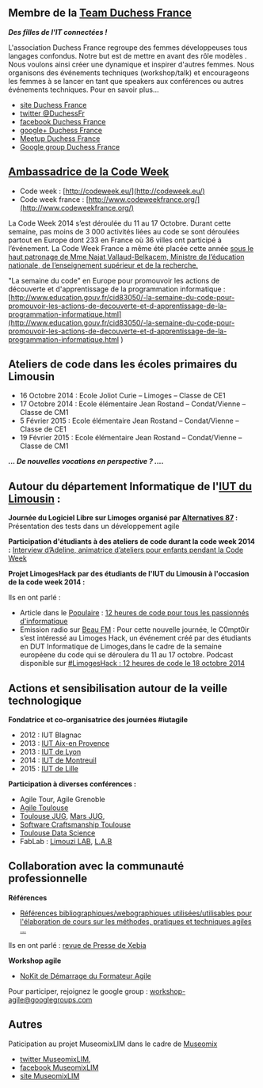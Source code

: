 ## Membre de la [Team Duchess France](http://www.duchess-france.org/la-team-duchess-france/) ##

***Des filles de l'IT connectées !***

L'association Duchess France regroupe des femmes développeuses tous langages confondus.
Notre but est de mettre en avant des rôle modèles . Nous voulons ainsi créer une dynamique et inspirer d'autres femmes. Nous organisons des événements techniques (workshop/talk) et encourageons les femmes à se lancer en tant que speakers aux conférences ou autres événements techniques. Pour en savoir plus...

- [site Duchess France](http://www.duchess-france.org/)
- [twitter @DuchessFr](https://twitter.com/duchessfr)
- [facebook Duchess France](https://www.facebook.com/duchessfr)
- [google+ Duchess France](https://plus.google.com/u/0/+DuchessFr/posts)
- [Meetup Duchess France](http://www.meetup.com/Duchess-France-Meetup/about/)
- [Google group Duchess France](https://groups.google.com/forum/?hl=fr#!forum/duchessfr)

## [Ambassadrice de la Code Week](http://www.codeweekfrance.org/#!contact/c13dq) ##

- Code week : [http://codeweek.eu/](http://codeweek.eu/)
- Code week france : [http://www.codeweekfrance.org/](http://www.codeweekfrance.org/)

La Code Week 2014 s’est déroulée du 11 au 17 Octobre. Durant cette semaine, pas moins de 3 000 activités liées au code se sont déroulées partout en Europe dont 233 en France où 36 villes ont participé à l’événement. La Code Week France a même été placée cette année [sous le haut patronage de Mme Najat Vallaud-Belkacem, Ministre de l’éducation nationale, de l’enseignement supérieur et de la recherche.](http://www.najat-vallaud-belkacem.com/2014/10/15/la-semaine-du-code-en-europe-sous-le-haut-patronage-de-najat-vallaud-belkacem/)

"La semaine du code" en Europe pour promouvoir les actions de découverte et d'apprentissage de la programmation informatique :
[http://www.education.gouv.fr/cid83050/-la-semaine-du-code-pour-promouvoir-les-actions-de-decouverte-et-d-apprentissage-de-la-programmation-informatique.html](http://www.education.gouv.fr/cid83050/-la-semaine-du-code-pour-promouvoir-les-actions-de-decouverte-et-d-apprentissage-de-la-programmation-informatique.html ) 


## Ateliers de code dans les écoles primaires du Limousin ##

- 16 Octobre 2014 : Ecole Joliot Curie – Limoges – Classe de CE1
- 17 Octobre 2014 : Ecole élémentaire Jean Rostand – Condat/Vienne – Classe de CM1
- 5 Février 2015 : Ecole élémentaire Jean Rostand – Condat/Vienne – Classe de CE1
- 19 Février 2015 : Ecole élémentaire Jean Rostand – Condat/Vienne – Classe de CM1

***... De nouvelles vocations en perspective ? ....***


## Autour du département Informatique de l'[IUT du Limousin](http://www.iut.unilim.fr/) : ##

**Journée du Logiciel Libre sur Limoges organisé par [Alternatives 87](http://alternatives87.eu.org/) :**
Présentation des tests dans un développement agile

**Participation d'étudiants à des ateliers de code durant la code week 2014 :** [Interview d’Adeline, animatrice d’ateliers pour enfants pendant la Code Week](http://www.duchess-france.org/interview-dadeline-animatrice-dateliers-pour-enfants-pendant-la-code-week/)

**Projet LimogesHack par des étudiants de l'IUT du Limousin à l'occasion de la code week 2014 :**

Ils en ont parlé :

- Article dans le [Populaire](http://www.lepopulaire.fr/accueil.html) : [12 heures de code pour tous les passionnés d'informatique](https://twitter.com/LimogesHack/status/522845583363821568 )
- Emission radio sur [Beau FM](http://www.beaubfm.org/) : Pour cette nouvelle journée, le C0mpt0ir s’est intéressé au Limoges Hack, un événement créé par des étudiants en DUT Informatique de Limoges,dans le cadre de la semaine européene du code qui se déroulera du 11 au 17 octobre. Podcast disponible sur [#LimogesHack : 12 heures de code le 18 octobre 2014](http://www.beaubfm.org/la-grille/le-c0mpt0ir/article/la-semaine-du-c0mpt0ir-4-06-010-10)


## Actions et sensibilisation autour de la veille technologique ##

**Fondatrice et co-organisatrice des journées #iutagile**

- 2012 : IUT Blagnac
- 2013 : [IUT Aix-en Provence](http://iutagile2013.herokuapp.com/events/) 
- 2013 : [IUT de Lyon](https://www.eventbrite.fr/e/billets-journee-iut-agile-lyon-8753549101)
- 2014 : [IUT de Montreuil](http://iutagile2014.herokuapp.com/events/)
- 2015 : [IUT de Lille](http://agile.iut-info.univ-lille1.fr/)


**Participation à diverses conférences :**

- Agile Tour, Agile Grenoble
- [Agile Toulouse](http://agiletoulouse.fr)
- [Toulouse JUG](http://www.toulousejug.org/), [Mars JUG](http://marsjug.org/),
- [Software Craftsmanship Toulouse](http://www.meetup.com/Software-Craftsmanship-Toulouse/)
- [Toulouse Data Science](http://www.meetup.com/Tlse-Data-Science/)
- FabLab : [Limouzi LAB](http://lab.limouzi.org/), [L.A.B](http://labaixbidouille.com/fablab/)


## Collaboration avec la communauté professionnelle ##

**Références**

- [Références bibliographiques/webographiques utilisées/utilisables pour l'élaboration de cours sur les méthodes, pratiques et techniques agiles ...](https://github.com/iblasquez/ReferencesAgiles)

Ils en ont parlé : [revue de Presse de Xebia](http://blog.xebia.fr/2014/11/20/revue-de-presse-xebia-2014-47/) 


**Workshop agile**

- [NoKit de Démarrage du Formateur Agile](http://mind42.com/public/95f8ad32-4a5d-4e63-a7e4-eb8b2c6db1aa)

Pour participer, rejoignez le google group : [workshop-agile@googlegroups.com](workshop-agile@googlegroups.com ) 


## Autres ##
Paticipation au projet MuseomixLIM dans le cadre de [Museomix](http://www.museomix.org/)

- [twitter MuseomixLIM](https://twitter.com/MuseomixLIM),
- [facebook MuseomixLIM](https://www.facebook.com/MuseomixLim)
- [site MuseomixLIM](http://museomixlim.fr)
